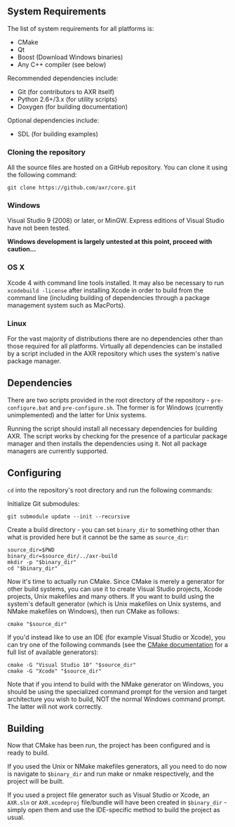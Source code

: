 ## System Requirements

The list of system requirements for all platforms is:

- CMake
- Qt
- Boost (Download Windows binaries)
- Any C++ compiler (see below)

Recommended dependencies include:

- Git (for contributors to AXR itself)
- Python 2.6+/3.x (for utility scripts)
- Doxygen (for building documentation)

Optional dependencies include:

- SDL (for building examples)

### Cloning the repository

All the source files are hosted on a GitHub repository. You can clone it using
the following command:

	git clone https://github.com/axr/core.git

### Windows

Visual Studio 9 (2008) or later, or MinGW. Express editions of Visual Studio
have not been tested.

**Windows development is largely untested at this point, proceed with
caution...**

### OS X

Xcode 4 with command line tools installed. It may also be necessary to run
`xcodebuild -license` after installing Xcode in order to build from the command
line (including building of dependencies through a package management system
such as MacPorts).

### Linux

For the vast majority of distributions there are no dependencies other than
those required for all platforms. Virtually all dependencies can be installed by
a script included in the AXR repository which uses the system's native package
manager.

## Dependencies

There are two scripts provided in the root directory of the
repository - `pre-configure.bat` and `pre-configure.sh`. The former is for
Windows (currently unimplemented) and the latter for Unix systems.

Running the script should install all necessary dependencies for building AXR.
The script works by checking for the presence of a particular package manager
and then installs the dependencies using it. Not all package managers are
currently supported.

## Configuring

`cd` into the repository's root directory and run the following commands:

Initialize Git submodules:


	git submodule update --init --recursive

Create a build directory - you can set `binary_dir` to something other than
what is provided here but it cannot be the same as `source_dir`:

	source_dir=$PWD
	binary_dir=$source_dir/../axr-build
	mkdir -p "$binary_dir"
	cd "$binary_dir"

Now it's time to actually run CMake. Since CMake is merely a generator for other
build systems, you can use it to create Visual Studio projects, Xcode projects,
Unix makefiles and many others. If you want to build using the system's default
generator (which is Unix makefiles on Unix systems, and NMake makefiles on
Windows), then run CMake as follows:

	cmake "$source_dir"

If you'd instead like to use an IDE (for example Visual Studio or Xcode), you
can try one of the following commands (see the [CMake documentation](http://www.cmake.org/cmake/help/v2.8.9/cmake.html#section_Generators)
for a full list of available generators):

	cmake -G "Visual Studio 10" "$source_dir"
	cmake -G "Xcode" "$source_dir"

Note that if you intend to build with the NMake generator on Windows, you should
be using the specialized command prompt for the version and target architecture
you wish to build, NOT the normal Windows command prompt. The latter will not
work correctly.

## Building

Now that CMake has been run, the project has been configured and is ready to
build.

If you used the Unix or NMake makefiles generators, all you need to do now is
navigate to `$binary_dir` and run make or nmake respectively, and the project
will be built.

If you used a project file generator such as Visual Studio or Xcode, an
`AXR.sln` or `AXR.xcodeproj` file/bundle will have been created in
`$binary_dir` - simply open them and use the IDE-specific method to build the
project as usual.
